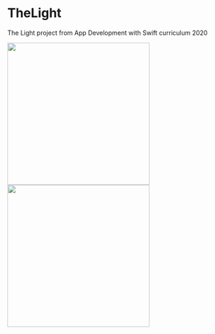 # TheLight


The Light project from App Development with Swift curriculum 2020

 <img src="TheLightOff.jpg" width="320" />
 <img src="TheLightOn.jpg" width="320" />
